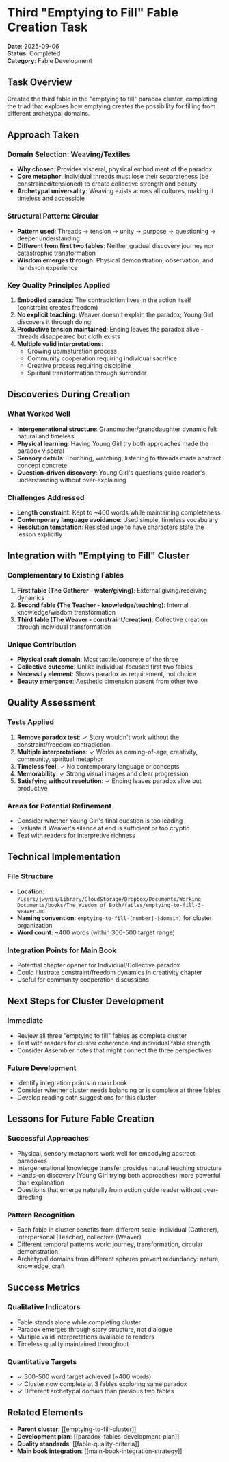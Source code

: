 # Third "Emptying to Fill" Fable Creation Task

**Date**: 2025-09-06  
**Status**: Completed  
**Category**: Fable Development  

## Task Overview

Created the third fable in the "emptying to fill" paradox cluster, completing the triad that explores how emptying creates the possibility for filling from different archetypal domains.

## Approach Taken

### Domain Selection: Weaving/Textiles
- **Why chosen**: Provides visceral, physical embodiment of the paradox
- **Core metaphor**: Individual threads must lose their separateness (be constrained/tensioned) to create collective strength and beauty
- **Archetypal universality**: Weaving exists across all cultures, making it timeless and accessible

### Structural Pattern: Circular
- **Pattern used**: Threads → tension → unity → purpose → questioning → deeper understanding
- **Different from first two fables**: Neither gradual discovery journey nor catastrophic transformation
- **Wisdom emerges through**: Physical demonstration, observation, and hands-on experience

### Key Quality Principles Applied

1. **Embodied paradox**: The contradiction lives in the action itself (constraint creates freedom)
2. **No explicit teaching**: Weaver doesn't explain the paradox; Young Girl discovers it through doing
3. **Productive tension maintained**: Ending leaves the paradox alive - threads disappeared but cloth exists
4. **Multiple valid interpretations**: 
   - Growing up/maturation process
   - Community cooperation requiring individual sacrifice
   - Creative process requiring discipline
   - Spiritual transformation through surrender

## Discoveries During Creation

### What Worked Well
- **Intergenerational structure**: Grandmother/granddaughter dynamic felt natural and timeless
- **Physical learning**: Having Young Girl try both approaches made the paradox visceral
- **Sensory details**: Touching, watching, listening to threads made abstract concept concrete
- **Question-driven discovery**: Young Girl's questions guide reader's understanding without over-explaining

### Challenges Addressed
- **Length constraint**: Kept to ~400 words while maintaining completeness
- **Contemporary language avoidance**: Used simple, timeless vocabulary
- **Resolution temptation**: Resisted urge to have characters state the lesson explicitly

## Integration with "Emptying to Fill" Cluster

### Complementary to Existing Fables
1. **First fable (The Gatherer - water/giving)**: External giving/receiving dynamics
2. **Second fable (The Teacher - knowledge/teaching)**: Internal knowledge/wisdom transformation
3. **Third fable (The Weaver - constraint/creation)**: Collective creation through individual transformation

### Unique Contribution
- **Physical craft domain**: Most tactile/concrete of the three
- **Collective outcome**: Unlike individual-focused first two fables
- **Necessity element**: Shows paradox as requirement, not choice
- **Beauty emergence**: Aesthetic dimension absent from other two

## Quality Assessment

### Tests Applied
1. **Remove paradox test**: ✓ Story wouldn't work without the constraint/freedom contradiction
2. **Multiple interpretations**: ✓ Works as coming-of-age, creativity, community, spiritual metaphor
3. **Timeless feel**: ✓ No contemporary language or concepts
4. **Memorability**: ✓ Strong visual images and clear progression
5. **Satisfying without resolution**: ✓ Ending leaves paradox alive but productive

### Areas for Potential Refinement
- Consider whether Young Girl's final question is too leading
- Evaluate if Weaver's silence at end is sufficient or too cryptic
- Test with readers for interpretive richness

## Technical Implementation

### File Structure
- **Location**: `/Users/jwynia/Library/CloudStorage/Dropbox/Documents/Working Documents/books/The Wisdom of Both/fables/emptying-to-fill-3-weaver.md`
- **Naming convention**: `emptying-to-fill-[number]-[domain]` for cluster organization
- **Word count**: ~400 words (within 300-500 target range)

### Integration Points for Main Book
- Potential chapter opener for Individual/Collective paradox
- Could illustrate constraint/freedom dynamics in creativity chapter
- Useful for community cooperation discussions

## Next Steps for Cluster Development

### Immediate
- Review all three "emptying to fill" fables as complete cluster
- Test with readers for cluster coherence and individual fable strength
- Consider Assembler notes that might connect the three perspectives

### Future Development
- Identify integration points in main book
- Consider whether cluster needs balancing or is complete at three fables
- Develop reading path suggestions for this cluster

## Lessons for Future Fable Creation

### Successful Approaches
- Physical, sensory metaphors work well for embodying abstract paradoxes
- Intergenerational knowledge transfer provides natural teaching structure
- Hands-on discovery (Young Girl trying both approaches) more powerful than explanation
- Questions that emerge naturally from action guide reader without over-directing

### Pattern Recognition
- Each fable in cluster benefits from different scale: individual (Gatherer), interpersonal (Teacher), collective (Weaver)
- Different temporal patterns work: journey, transformation, circular demonstration
- Archetypal domains from different spheres prevent redundancy: nature, knowledge, craft

## Success Metrics

### Qualitative Indicators
- Fable stands alone while completing cluster
- Paradox emerges through story structure, not dialogue
- Multiple valid interpretations available to readers
- Timeless quality maintained throughout

### Quantitative Targets
- ✓ 300-500 word target achieved (~400 words)
- ✓ Cluster now complete at 3 fables exploring same paradox
- ✓ Different archetypal domain than previous two fables

## Related Elements

- **Parent cluster**: [[emptying-to-fill-cluster]]
- **Development plan**: [[paradox-fables-development-plan]]
- **Quality standards**: [[fable-quality-criteria]]
- **Main book integration**: [[main-book-integration-strategy]]